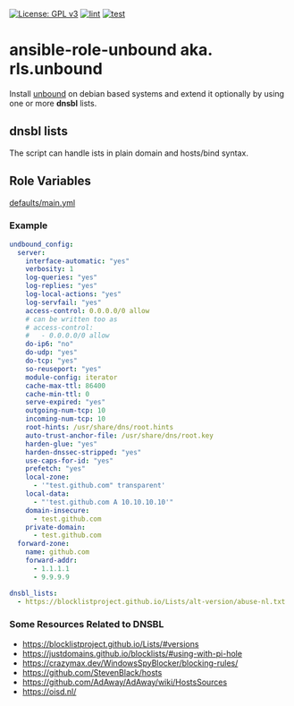 [![License: GPL v3](https://img.shields.io/badge/License-GPL%20v3-blue.svg)](http://www.gnu.org/licenses/gpl-3.0)
[![lint](https://github.com/Rosa-Luxemburgstiftung-Berlin/ansible-role-unbound/actions/workflows/lint.yml/badge.svg)](https://github.com/Rosa-Luxemburgstiftung-Berlin/ansible-role-unbound/actions?query=workflow%3Aansible-lint)
[![test](https://github.com/Rosa-Luxemburgstiftung-Berlin/ansible-role-unbound/actions/workflows/molecule.yml/badge.svg)](https://github.com/Rosa-Luxemburgstiftung-Berlin/ansible-role-unbound/actions/workflows/molecule.yml)

# ansible-role-unbound aka. rls.unbound
Install [unbound](https://github.com/NLnetLabs/unbound) on debian based systems
and extend it optionally by using one or more __dnsbl__ lists.

## dnsbl lists
The script can handle ists in plain domain and hosts/bind syntax.

## Role Variables

[defaults/main.yml](defaults/main.yml)

### Example
```yaml
undbound_config:
  server:
    interface-automatic: "yes"
    verbosity: 1
    log-queries: "yes"
    log-replies: "yes"
    log-local-actions: "yes"
    log-servfail: "yes"
    access-control: 0.0.0.0/0 allow
    # can be written too as
    # access-control:
    #   - 0.0.0.0/0 allow
    do-ip6: "no"
    do-udp: "yes"
    do-tcp: "yes"
    so-reuseport: "yes"
    module-config: iterator
    cache-max-ttl: 86400
    cache-min-ttl: 0
    serve-expired: "yes"
    outgoing-num-tcp: 10
    incoming-num-tcp: 10
    root-hints: /usr/share/dns/root.hints
    auto-trust-anchor-file: /usr/share/dns/root.key
    harden-glue: "yes"
    harden-dnssec-stripped: "yes"
    use-caps-for-id: "yes"
    prefetch: "yes"
    local-zone:
      - '"test.github.com" transparent'
    local-data:
      - "'test.github.com A 10.10.10.10'"
    domain-insecure:
      - test.github.com
    private-domain:
      - test.github.com
  forward-zone:
    name: github.com
    forward-addr:
      - 1.1.1.1
      - 9.9.9.9

dnsbl_lists:
  - https://blocklistproject.github.io/Lists/alt-version/abuse-nl.txt
```

### Some Resources Related to DNSBL

  * https://blocklistproject.github.io/Lists/#versions
  * https://justdomains.github.io/blocklists/#using-with-pi-hole
  * https://crazymax.dev/WindowsSpyBlocker/blocking-rules/
  * https://github.com/StevenBlack/hosts
  * https://github.com/AdAway/AdAway/wiki/HostsSources
  * https://oisd.nl/
